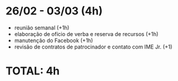 # 26/02 - 03/03 (4h)
- reunião semanal (+1h)
- elaboração de ofício de verba e reserva de recursos (+1h)
- manutenção do Facebook (+1h)
- revisão de contratos de patrocinador e contato com IME Jr. (+1)

# TOTAL: 4h
